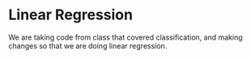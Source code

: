 # Linear Regression

We are taking code from class that covered classification, and making changes so that we are doing linear regression.
